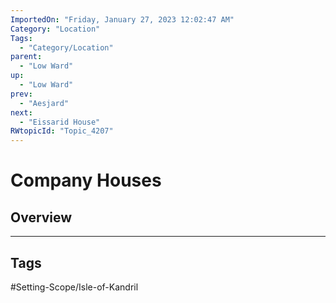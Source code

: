 ```yaml
---
ImportedOn: "Friday, January 27, 2023 12:02:47 AM"
Category: "Location"
Tags:
  - "Category/Location"
parent:
  - "Low Ward"
up:
  - "Low Ward"
prev:
  - "Aesjard"
next:
  - "Eissarid House"
RWtopicId: "Topic_4207"
---
```

# Company Houses
## Overview

---
## Tags
#Setting-Scope/Isle-of-Kandril

